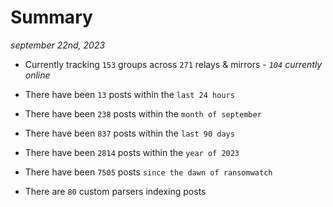 
# Summary
_september 22nd, 2023_

- Currently tracking `153` groups across `271` relays & mirrors - _`104` currently online_

- There have been `13` posts within the `last 24 hours`

- There have been `238` posts within the `month of september`

- There have been `837` posts within the `last 90 days`

- There have been `2814` posts within the `year of 2023`

- There have been `7505` posts `since the dawn of ransomwatch`

- There are `80` custom parsers indexing posts
